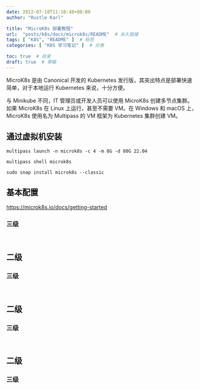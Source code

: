 ```yaml
---
date: 2022-07-10T11:10:48+08:00
author: "Rustle Karl"

title: "MicroK8s 部署教程"
url:  "posts/k8s/docs/microk8s/README"  # 永久链接
tags: [ "K8S", "README" ]  # 标签
categories: [ "K8S 学习笔记" ]  # 分类

toc: true  # 目录
draft: true  # 草稿
---
```


MicroK8s 是由 Canonical 开发的 Kubernetes 发行版，其突出特点是部署快速简单，对于本地运行 Kubernetes 来说，十分方便。

与 Minikube 不同，IT 管理员或开发人员可以使用 MicroK8s 创建多节点集群。如果 MicroK8s 在 Linux 上运行，甚至不需要 VM。在 Windows 和 macOS 上，MicroK8s 使用名为 Multipass 的 VM 框架为 Kubernetes 集群创建 VM。

## 通过虚拟机安装

```shell
multipass launch -n microk8s -c 4 -m 8G -d 80G 22.04
```

```shell
multipass shell microk8s
```

```shell
sudo snap install microk8s --classic
```

## 基本配置

https://microk8s.io/docs/getting-started


### 三级

```shell

```

```shell

```


## 二级

### 三级

```shell

```

```shell

```


## 二级

### 三级

```shell

```

```shell

```


## 二级

### 三级

```shell

```

```shell

```


